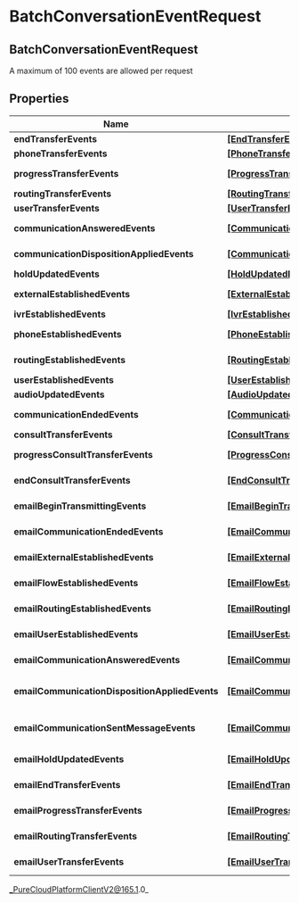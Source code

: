 # BatchConversationEventRequest

## BatchConversationEventRequest
A maximum of 100 events are allowed per request

## Properties

|Name | Type | Description | Notes|
|------------ | ------------- | ------------- | -------------|
| **endTransferEvents** | [**[EndTransferEvent]**]([EndTransferEvent]) | Voice - EndTransfer events for this batch | [optional] |
| **phoneTransferEvents** | [**[PhoneTransferEvent]**]([PhoneTransferEvent]) | Voice - PhoneTransfer events for this batch | [optional] |
| **progressTransferEvents** | [**[ProgressTransferEvent]**]([ProgressTransferEvent]) | Voice - ProgressTransfer events for this batch | [optional] |
| **routingTransferEvents** | [**[RoutingTransferEvent]**]([RoutingTransferEvent]) | Voice - RoutingTransfer events for this batch | [optional] |
| **userTransferEvents** | [**[UserTransferEvent]**]([UserTransferEvent]) | Voice - UserTransfer events for this batch | [optional] |
| **communicationAnsweredEvents** | [**[CommunicationAnsweredEvent]**]([CommunicationAnsweredEvent]) | Voice - CommunicationAnswered events for this batch | [optional] |
| **communicationDispositionAppliedEvents** | [**[CommunicationDispositionAppliedEvent]**]([CommunicationDispositionAppliedEvent]) | Voice - CommunicationDispositionApplied events for this batch | [optional] |
| **holdUpdatedEvents** | [**[HoldUpdatedEvent]**]([HoldUpdatedEvent]) | Voice - HoldUpdated events for this batch | [optional] |
| **externalEstablishedEvents** | [**[ExternalEstablishedEvent]**]([ExternalEstablishedEvent]) | Voice - ExternalEstablished events for this batch | [optional] |
| **ivrEstablishedEvents** | [**[IvrEstablishedEvent]**]([IvrEstablishedEvent]) | Voice - IvrEstablished events for this batch | [optional] |
| **phoneEstablishedEvents** | [**[PhoneEstablishedEvent]**]([PhoneEstablishedEvent]) | Voice - PhoneEstablished events for this batch | [optional] |
| **routingEstablishedEvents** | [**[RoutingEstablishedEvent]**]([RoutingEstablishedEvent]) | Voice - RoutingEstablished events for this batch | [optional] |
| **userEstablishedEvents** | [**[UserEstablishedEvent]**]([UserEstablishedEvent]) | Voice - UserEstablished events for this batch | [optional] |
| **audioUpdatedEvents** | [**[AudioUpdatedEvent]**]([AudioUpdatedEvent]) | Voice - AudioUpdated events for this batch | [optional] |
| **communicationEndedEvents** | [**[CommunicationEndedEvent]**]([CommunicationEndedEvent]) | Voice - CommunicationEnded events for this batch | [optional] |
| **consultTransferEvents** | [**[ConsultTransferEvent]**]([ConsultTransferEvent]) | Voice - ConsultTransfer events for this batch | [optional] |
| **progressConsultTransferEvents** | [**[ProgressConsultTransferEvent]**]([ProgressConsultTransferEvent]) | Voice - ProgressConsultTransfer events for this batch | [optional] |
| **endConsultTransferEvents** | [**[EndConsultTransferEvent]**]([EndConsultTransferEvent]) | Voice - EndConsultTransfer events for this batch | [optional] |
| **emailBeginTransmittingEvents** | [**[EmailBeginTransmittingEvent]**]([EmailBeginTransmittingEvent]) | Email - EmailBeginTransmittingEvent events for this batch | [optional] |
| **emailCommunicationEndedEvents** | [**[EmailCommunicationEndedEvent]**]([EmailCommunicationEndedEvent]) | Email - EmailCommunicationEndedEvent events for this batch | [optional] |
| **emailExternalEstablishedEvents** | [**[EmailExternalEstablishedEvent]**]([EmailExternalEstablishedEvent]) | Email - EmailExternalEstablishedEvent events for this batch | [optional] |
| **emailFlowEstablishedEvents** | [**[EmailFlowEstablishedEvent]**]([EmailFlowEstablishedEvent]) | Email - EmailFlowEstablishedEvent events for this batch | [optional] |
| **emailRoutingEstablishedEvents** | [**[EmailRoutingEstablishedEvent]**]([EmailRoutingEstablishedEvent]) | Email - EmailRoutingEstablishedEvent events for this batch | [optional] |
| **emailUserEstablishedEvents** | [**[EmailUserEstablishedEvent]**]([EmailUserEstablishedEvent]) | Email - EmailUserEstablishedEvent events for this batch | [optional] |
| **emailCommunicationAnsweredEvents** | [**[EmailCommunicationAnsweredEvent]**]([EmailCommunicationAnsweredEvent]) | Email - EmailCommunicationAnsweredEvent events for this batch | [optional] |
| **emailCommunicationDispositionAppliedEvents** | [**[EmailCommunicationDispositionAppliedEvent]**]([EmailCommunicationDispositionAppliedEvent]) | Email - EmailCommunicationDispositionAppliedEvent events for this batch | [optional] |
| **emailCommunicationSentMessageEvents** | [**[EmailCommunicationSentMessageEvent]**]([EmailCommunicationSentMessageEvent]) | Email - EmailCommunicationSentMessageEvent events for this batch | [optional] |
| **emailHoldUpdatedEvents** | [**[EmailHoldUpdatedEvent]**]([EmailHoldUpdatedEvent]) | Email - EmailHoldUpdatedEvent events for this batch | [optional] |
| **emailEndTransferEvents** | [**[EmailEndTransferEvent]**]([EmailEndTransferEvent]) | Email - EmailEndTransferEvent events for this batch | [optional] |
| **emailProgressTransferEvents** | [**[EmailProgressTransferEvent]**]([EmailProgressTransferEvent]) | Email - EmailProgressTransferEvent events for this batch | [optional] |
| **emailRoutingTransferEvents** | [**[EmailRoutingTransferEvent]**]([EmailRoutingTransferEvent]) | Email - EmailRoutingTransferEvent events for this batch | [optional] |
| **emailUserTransferEvents** | [**[EmailUserTransferEvent]**]([EmailUserTransferEvent]) | Email - EmailUserTransferEvent events for this batch | [optional] |



_PureCloudPlatformClientV2@165.1.0_
